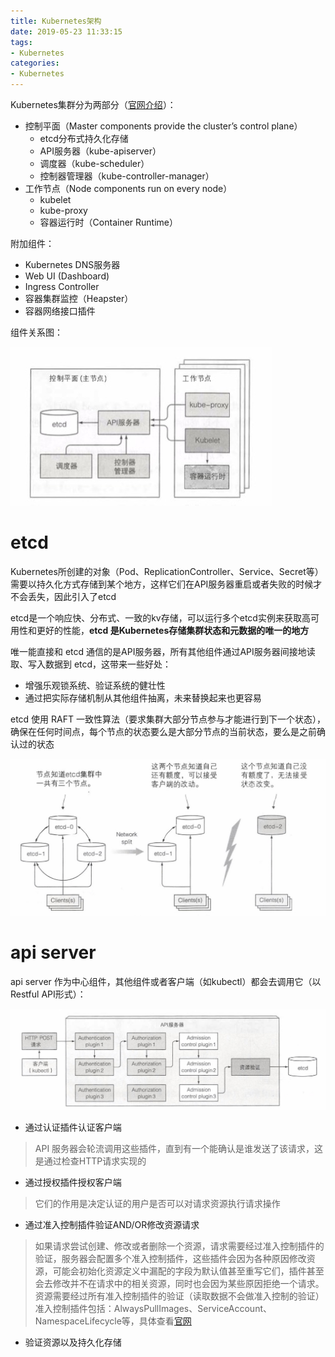 ```yaml
---
title: Kubernetes架构
date: 2019-05-23 11:33:15
tags:
- Kubernetes
categories:
- Kubernetes
---
```


Kubernetes集群分为两部分（[官网介绍](https://kubernetes.io/docs/concepts/overview/components/)）：
* 控制平面（Master components provide the cluster’s control plane）
    * etcd分布式持久化存储
    * API服务器（kube-apiserver）
    * 调度器（kube-scheduler）
    * 控制器管理器（kube-controller-manager）
* 工作节点（Node components run on every node）
    * kubelet
    * kube-proxy
    * 容器运行时（Container Runtime）

附加组件：
* Kubernetes DNS服务器
* Web UI (Dashboard)
* Ingress Controller
* 容器集群监控（Heapster）
* 容器网络接口插件

组件关系图：

![](/images/kubernetes/k8s组件关系图.png)

# etcd

Kubernetes所创建的对象（Pod、ReplicationController、Service、Secret等）需要以持久化方式存储到某个地方，这样它们在API服务器重启或者失败的时候才不会丢失，因此引入了etcd

etcd是一个响应快、分布式、一致的kv存储，可以运行多个etcd实例来获取高可用性和更好的性能，**etcd 是Kubernetes存储集群状态和元数据的唯一的地方**

唯一能直接和 etcd 通信的是API服务器，所有其他组件通过API服务器间接地读取、写入数据到 etcd，这带来一些好处：
* 增强乐观锁系统、验证系统的健壮性
* 通过把实际存储机制从其他组件抽离，未来替换起来也更容易

etcd 使用 RAFT 一致性算法（要求集群大部分节点参与才能进行到下一个状态），确保在任何时间点，每个节点的状态要么是大部分节点的当前状态，要么是之前确认过的状态

![](/images/kubernetes/etcd集群一致性.png)

# api server

api server 作为中心组件，其他组件或者客户端（如kubectl）都会去调用它（以Restful API形式）：

![](/images/kubernetes/apiserver调用流程示例.png)

* 通过认证插件认证客户端
> API 服务器会轮流调用这些插件，直到有一个能确认是谁发送了该请求，这是通过检查HTTP请求实现的
* 通过授权插件授权客户端
> 它们的作用是决定认证的用户是否可以对请求资源执行请求操作
* 通过准入控制插件验证AND/OR修改资源请求
> 如果请求尝试创建、修改或者删除一个资源，请求需要经过准入控制插件的验证，服务器会配置多个准入控制插件，这些插件会因为各种原因修改资源，可能会初始化资源定义中漏配的字段为默认值甚至重写它们，插件甚至会去修改并不在请求中的相关资源，同时也会因为某些原因拒绝一个请求。资源需要经过所有准入控制插件的验证（读取数据不会做准入控制的验证）
> 准入控制插件包括：AlwaysPullImages、ServiceAccount、NamespaceLifecycle等，具体查看[官网](https://kubernetes.io/docs/reference/access-authn-authz/admission-controllers/)
* 验证资源以及持久化存储
